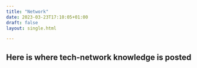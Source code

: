 ```yaml
---
title: "Network"
date: 2023-03-23T17:10:05+01:00
draft: false
layout: single.html

---
```


## Here is where tech-network knowledge is posted
